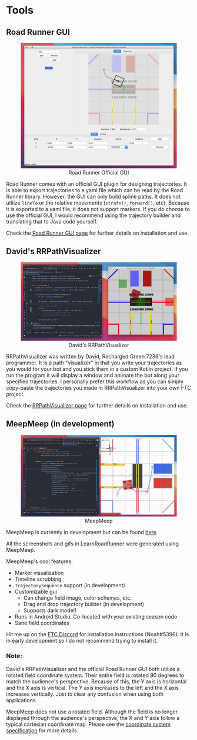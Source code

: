 # Tools

## Road Runner GUI

<figure align="center">
    <img src="./assets/tools/rr-gui-half-compressed.jpg">
    <figcaption class="mt-2 text-gray-600">Road Runner Official GUI</figcaption>
</figure>

Road Runner comes with an official GUI plugin for designing trajectories. It is able to export trajectories to a yaml file which can be read by the Road Runner library.
However, the GUI can only build spline paths. It does not utilize `lineTo` or the relative movements (`strafe()`, `forward()`, etc). Because it is exported to a yaml file, it does not support markers.
If you do choose to use the official GUI, I would recommend using the trajectory builder and translating that to Java code yourself.

Check the [Road Runner GUI page](/tool/road-runner-gui) for further details on installation and use.

## David's RRPathVisualizer

<figure align="center">
    <img src="./assets/tools/rrpathviz-half-compressed.jpg">
    <figcaption class="mt-2 text-gray-600">David's RRPathVisualizer</figcaption>
</figure>

RRPathVisualizer was written by David, Recharged Green 7236's lead programmer. It is a path "visualizer" in that you write your trajectories as you would for your bot and you stick them in a custom Kotlin project. If you run the program it will display a window and animate the bot along your specified trajectories. I personally prefer this workflow as you can simply copy-paste the trajectories you made in RRPathVisualizer into your own FTC project.

Check the [RRPathVisualizer page](/tool/rrpathvisualizer) for further details on installation and use.

## MeepMeep (in development)

<figure align="center">
    <img src="./assets/tools/meepmeep-half-compressed.jpg">
    <figcaption class="mt-2 text-gray-600">MeepMeep</figcaption>
</figure>

MeepMeep is currently in development but can be found [here](https://github.com/NoahBres/MeepMeep).

All the screenshots and gifs in LearnRoadRunner were generated using MeepMeep.

MeepMeep's cool features:

- Marker visualization
- Timeline scrubbing
- `TrajectorySequence` support (in development)
- Customizable gui
  - Can change field image, color schemes, etc.
  - Drag and drop trajectory builder (in development)
  - Supports dark mode!!
- Runs in Android Studio. Co-located with your existing season code
- Sane field coordinates

Hit me up on the [FTC Discord](https://discord.gg/first-tech-challenge) for installation instructions (Noah#5396). It is in early development so I do not recommend trying to install it.

### Note:

David's RRPathVisualizer and the official Road Runner GUI both utilize a rotated field coordinate system. Their entire field is rotated 90 degrees to match the audience's perspective. Because of this, the Y axis is horizontal and the X axis is vertical. The Y axis increases to the left and the X axis increases vertically. Just to clear any confusion when using both applications.

MeepMeep does not use a rotated field. Although the field is no longer displayed through the audience's perspective, the X and Y axis follow a typical cartesian coordinate map. Please see the [coordinate system specification](/trajectories.html#coordinate-system) for more details.
